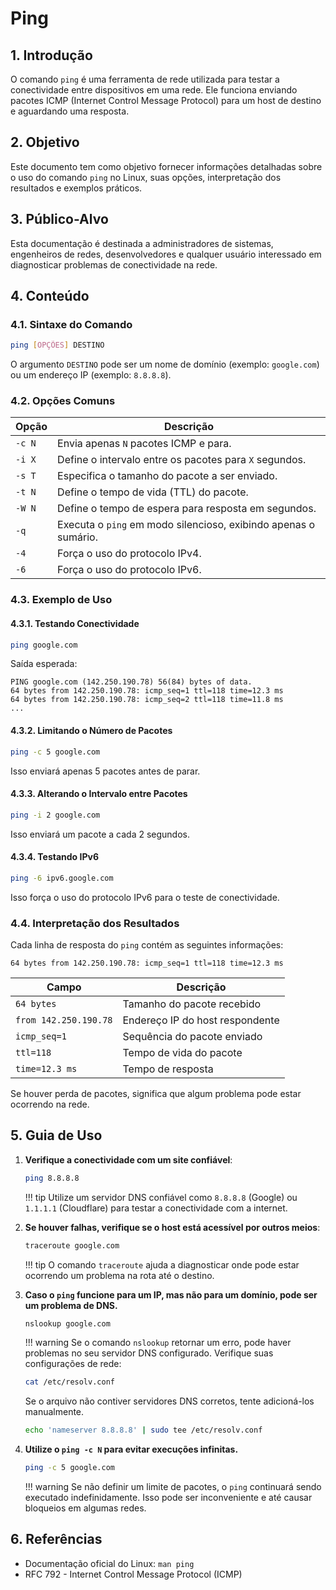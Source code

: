# Ping

## 1. Introdução

O comando `ping` é uma ferramenta de rede utilizada para testar a conectividade entre dispositivos em uma rede. Ele funciona enviando pacotes ICMP (Internet Control Message Protocol) para um host de destino e aguardando uma resposta.

## 2. Objetivo

Este documento tem como objetivo fornecer informações detalhadas sobre o uso do comando `ping` no Linux, suas opções, interpretação dos resultados e exemplos práticos.

## 3. Público-Alvo

Esta documentação é destinada a administradores de sistemas, engenheiros de redes, desenvolvedores e qualquer usuário interessado em diagnosticar problemas de conectividade na rede.

## 4. Conteúdo

### 4.1. Sintaxe do Comando

```bash
ping [OPÇÕES] DESTINO
```

O argumento `DESTINO` pode ser um nome de domínio (exemplo: `google.com`) ou um endereço IP (exemplo: `8.8.8.8`).

### 4.2. Opções Comuns

| Opção  | Descrição                                                       |
| ------ | --------------------------------------------------------------- |
| `-c N` | Envia apenas `N` pacotes ICMP e para.                           |
| `-i X` | Define o intervalo entre os pacotes para `X` segundos.          |
| `-s T` | Especifica o tamanho do pacote a ser enviado.                   |
| `-t N` | Define o tempo de vida (TTL) do pacote.                         |
| `-W N` | Define o tempo de espera para resposta em segundos.             |
| `-q`   | Executa o `ping` em modo silencioso, exibindo apenas o sumário. |
| `-4`   | Força o uso do protocolo IPv4.                                  |
| `-6`   | Força o uso do protocolo IPv6.                                  |

### 4.3. Exemplo de Uso

#### 4.3.1. Testando Conectividade

```bash
ping google.com
```

Saída esperada:

```plaintext
PING google.com (142.250.190.78) 56(84) bytes of data.
64 bytes from 142.250.190.78: icmp_seq=1 ttl=118 time=12.3 ms
64 bytes from 142.250.190.78: icmp_seq=2 ttl=118 time=11.8 ms
...
```

#### 4.3.2. Limitando o Número de Pacotes

```bash
ping -c 5 google.com
```

Isso enviará apenas 5 pacotes antes de parar.

#### 4.3.3. Alterando o Intervalo entre Pacotes

```bash
ping -i 2 google.com
```

Isso enviará um pacote a cada 2 segundos.

#### 4.3.4. Testando IPv6

```bash
ping -6 ipv6.google.com
```

Isso força o uso do protocolo IPv6 para o teste de conectividade.

### 4.4. Interpretação dos Resultados

Cada linha de resposta do `ping` contém as seguintes informações:

```plaintext
64 bytes from 142.250.190.78: icmp_seq=1 ttl=118 time=12.3 ms
```

| Campo                 | Descrição                       |
| --------------------- | ------------------------------- |
| `64 bytes`            | Tamanho do pacote recebido      |
| `from 142.250.190.78` | Endereço IP do host respondente |
| `icmp_seq=1`          | Sequência do pacote enviado     |
| `ttl=118`             | Tempo de vida do pacote         |
| `time=12.3 ms`        | Tempo de resposta               |

Se houver perda de pacotes, significa que algum problema pode estar ocorrendo na rede.

## 5. Guia de Uso

1. **Verifique a conectividade com um site confiável**:

   ```bash
   ping 8.8.8.8
   ```

   !!! tip
   Utilize um servidor DNS confiável como `8.8.8.8` (Google) ou `1.1.1.1` (Cloudflare) para testar a conectividade com a internet.

2. **Se houver falhas, verifique se o host está acessível por outros meios**:

   ```bash
   traceroute google.com
   ```

   !!! tip
   O comando `traceroute` ajuda a diagnosticar onde pode estar ocorrendo um problema na rota até o destino.

3. **Caso o ****`ping`**** funcione para um IP, mas não para um domínio, pode ser um problema de DNS.**

   ```bash
   nslookup google.com
   ```

   !!! warning
   Se o comando `nslookup` retornar um erro, pode haver problemas no seu servidor DNS configurado. Verifique suas configurações de rede:

   ```bash
   cat /etc/resolv.conf
   ```
   
   Se o arquivo não contiver servidores DNS corretos, tente adicioná-los manualmente.

   ```bash
   echo 'nameserver 8.8.8.8' | sudo tee /etc/resolv.conf
   ```

4. **Utilize o ****`ping -c N`**** para evitar execuções infinitas.**

   ```bash
   ping -c 5 google.com
   ```

   !!! warning
   Se não definir um limite de pacotes, o `ping` continuará sendo executado indefinidamente. Isso pode ser inconveniente e até causar bloqueios em algumas redes.

## 6. Referências

- Documentação oficial do Linux: `man ping`
- RFC 792 - Internet Control Message Protocol (ICMP)


